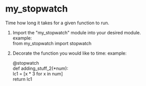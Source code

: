 # my_stopwatch
Time how long it takes for a given function to run.

1. Import the "my_stopwatch" module into your desired module.  
    example:     
            from my_stopwatch import stopwatch
2. Decorate the function you would like to time:
    example:  
      
      @stopwatch  
      def adding_stuff_2(*num):  
          lc1 = [x * 3 for x in num]  
          return lc1
